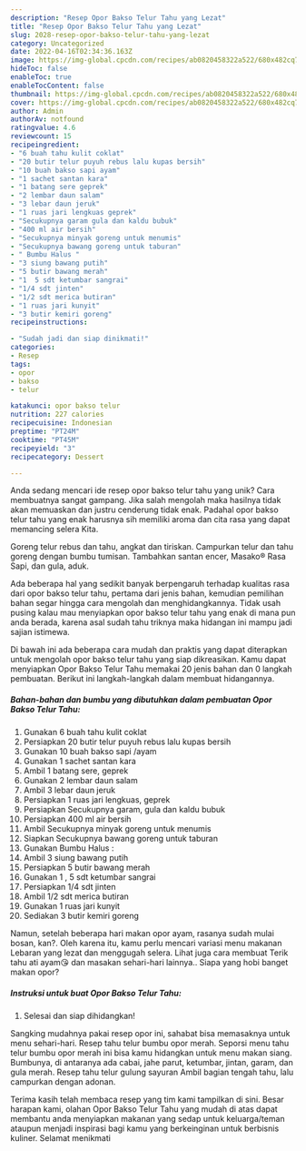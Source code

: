 ```yaml
---
description: "Resep Opor Bakso Telur Tahu yang Lezat"
title: "Resep Opor Bakso Telur Tahu yang Lezat"
slug: 2028-resep-opor-bakso-telur-tahu-yang-lezat
category: Uncategorized
date: 2022-04-16T02:34:36.163Z
image: https://img-global.cpcdn.com/recipes/ab0820458322a522/680x482cq70/opor-bakso-telur-tahu-foto-resep-utama.jpg
hideToc: false
enableToc: true
enableTocContent: false
thumbnail: https://img-global.cpcdn.com/recipes/ab0820458322a522/680x482cq70/opor-bakso-telur-tahu-foto-resep-utama.jpg
cover: https://img-global.cpcdn.com/recipes/ab0820458322a522/680x482cq70/opor-bakso-telur-tahu-foto-resep-utama.jpg
author: Admin
authorAv: notfound
ratingvalue: 4.6
reviewcount: 15
recipeingredient:
- "6 buah tahu kulit coklat"
- "20 butir telur puyuh rebus lalu kupas bersih"
- "10 buah bakso sapi ayam"
- "1 sachet santan kara"
- "1 batang sere geprek"
- "2 lembar daun salam"
- "3 lebar daun jeruk"
- "1 ruas jari lengkuas geprek"
- "Secukupnya garam gula dan kaldu bubuk"
- "400 ml air bersih"
- "Secukupnya minyak goreng untuk menumis"
- "Secukupnya bawang goreng untuk taburan"
- " Bumbu Halus "
- "3 siung bawang putih"
- "5 butir bawang merah"
- "1  5 sdt ketumbar sangrai"
- "1/4 sdt jinten"
- "1/2 sdt merica butiran"
- "1 ruas jari kunyit"
- "3 butir kemiri goreng"
recipeinstructions:

- "Sudah jadi dan siap dinikmati!"
categories:
- Resep
tags:
- opor
- bakso
- telur

katakunci: opor bakso telur 
nutrition: 227 calories
recipecuisine: Indonesian
preptime: "PT24M"
cooktime: "PT45M"
recipeyield: "3"
recipecategory: Dessert

---
```





Anda sedang mencari ide resep opor bakso telur tahu yang unik? Cara membuatnya sangat gampang. Jika salah mengolah maka hasilnya tidak akan memuaskan dan justru cenderung tidak enak. Padahal opor bakso telur tahu yang enak harusnya sih memiliki aroma dan cita rasa yang dapat memancing selera Kita.





Goreng telur rebus dan tahu, angkat dan tiriskan. Campurkan telur dan tahu goreng dengan bumbu tumisan. Tambahkan santan encer, Masako® Rasa Sapi, dan gula, aduk.

Ada beberapa hal yang sedikit banyak berpengaruh terhadap kualitas rasa dari opor bakso telur tahu, pertama dari jenis bahan, kemudian pemilihan bahan segar hingga cara mengolah dan menghidangkannya. Tidak usah pusing kalau mau menyiapkan opor bakso telur tahu yang enak di mana pun anda berada, karena asal sudah tahu triknya maka hidangan ini mampu jadi sajian istimewa.






Di bawah ini ada beberapa cara mudah dan praktis yang dapat diterapkan untuk mengolah opor bakso telur tahu yang siap dikreasikan. Kamu dapat menyiapkan Opor Bakso Telur Tahu memakai 20 jenis bahan dan 0 langkah pembuatan. Berikut ini langkah-langkah dalam membuat hidangannya.

<!--inarticleads1-->

##### Bahan-bahan dan bumbu yang dibutuhkan dalam pembuatan Opor Bakso Telur Tahu:

1. Gunakan 6 buah tahu kulit coklat
1. Persiapkan 20 butir telur puyuh rebus lalu kupas bersih
1. Gunakan 10 buah bakso sapi /ayam
1. Gunakan 1 sachet santan kara
1. Ambil 1 batang sere, geprek
1. Gunakan 2 lembar daun salam
1. Ambil 3 lebar daun jeruk
1. Persiapkan 1 ruas jari lengkuas, geprek
1. Persiapkan Secukupnya garam, gula dan kaldu bubuk
1. Persiapkan 400 ml air bersih
1. Ambil Secukupnya minyak goreng untuk menumis
1. Siapkan Secukupnya bawang goreng untuk taburan
1. Gunakan  Bumbu Halus :
1. Ambil 3 siung bawang putih
1. Persiapkan 5 butir bawang merah
1. Gunakan 1 , 5 sdt ketumbar sangrai
1. Persiapkan 1/4 sdt jinten
1. Ambil 1/2 sdt merica butiran
1. Gunakan 1 ruas jari kunyit
1. Sediakan 3 butir kemiri goreng


Namun, setelah beberapa hari makan opor ayam, rasanya sudah mulai bosan, kan?. Oleh karena itu, kamu perlu mencari variasi menu makanan Lebaran yang lezat dan menggugah selera. Lihat juga cara membuat Terik tahu ati ayam😘 dan masakan sehari-hari lainnya.. Siapa yang hobi banget makan opor? 

<!--inarticleads2-->

##### Instruksi untuk buat Opor Bakso Telur Tahu:


1. Selesai dan siap dihidangkan!

Sangking mudahnya pakai resep opor ini, sahabat bisa memasaknya untuk menu sehari-hari. Resep tahu telur bumbu opor merah. Seporsi menu tahu telur bumbu opor merah ini bisa kamu hidangkan untuk menu makan siang. Bumbunya, di antaranya ada cabai, jahe parut, ketumbar, jintan, garam, dan gula merah. Resep tahu telur gulung sayuran Ambil bagian tengah tahu, lalu campurkan dengan adonan. 

Terima kasih telah membaca resep yang tim kami tampilkan di sini. Besar harapan kami, olahan Opor Bakso Telur Tahu yang mudah di atas dapat membantu anda menyiapkan makanan yang sedap untuk keluarga/teman ataupun menjadi inspirasi bagi kamu yang berkeinginan untuk berbisnis kuliner. Selamat menikmati
